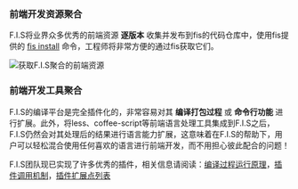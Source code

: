 ### 前端开发资源聚合

F.I.S将业界众多优秀的前端资源 **逐版本** 收集并发布到fis的代码仓库中，使用fis提供的 [fis install](https://github.com/fis-dev/fis/wiki/%E5%BF%AB%E9%80%9F%E4%B8%8A%E6%89%8B#fis-install-name) 命令，工程师将非常方便的通过fis获取它们。

![获取F.I.S聚合的前端资源](http://fis.baidu.com/static/docs/img/install_43e5fd6.png)

### 前端开发工具聚合

F.I.S的编译平台是完全插件化的，非常容易对其 **编译打包过程** 或 **命令行功能** 进行扩展。此外，将less、coffee-script等前端语言处理工具集成到F.I.S之后，F.I.S仍然会对其处理后的结果进行语言能力扩展，这意味着在F.I.S的帮助下，用户可以轻松混合使用任何喜欢的语言进行前端开发，而不用担心彼此配合的问题！

F.I.S团队现已实现了许多优秀的插件，相关信息请阅读：[编译过程运行原理](https://github.com/fis-dev/fis/wiki/运行原理)，[插件调用机制](https://github.com/fis-dev/fis/wiki/插件调用机制)，[插件扩展点列表](https://github.com/fis-dev/fis/wiki/插件扩展点列表)
